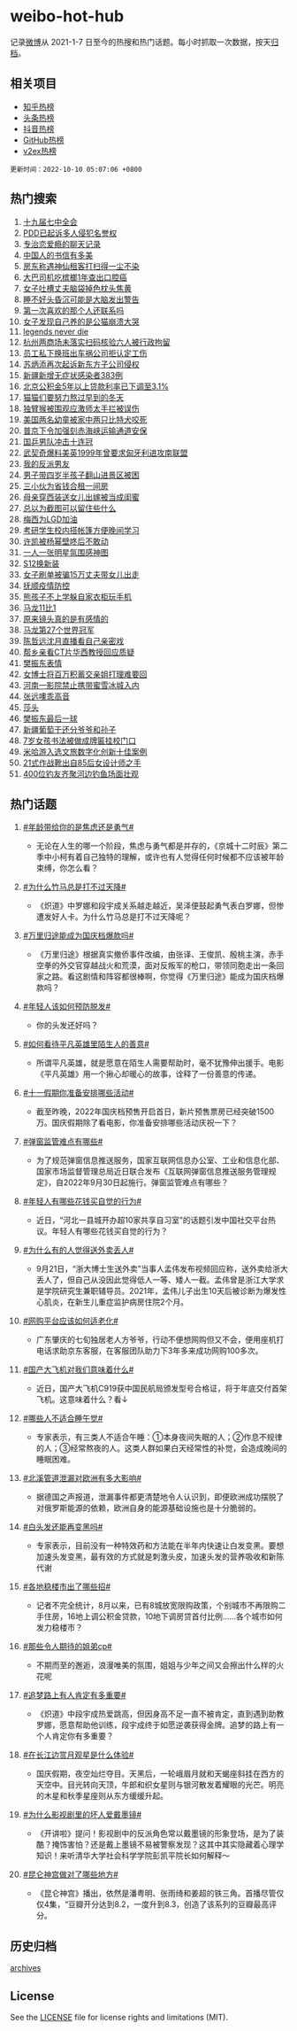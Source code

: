 # weibo-hot-hub

记录[微博](https://www.weibo.com)从 2021-1-7 日至今的热搜和热门话题。每小时抓取一次数据，按天[归档](archives)。

## 相关项目

- [知乎热榜](https://github.com/lonnyzhang423/zhihu-hot-hub)
- [头条热榜](https://github.com/lonnyzhang423/toutiao-hot-hub)
- [抖音热榜](https://github.com/lonnyzhang423/douyin-hot-hub)
- [GitHub热榜](https://github.com/lonnyzhang423/github-hot-hub)
- [v2ex热榜](https://github.com/lonnyzhang423/v2ex-hot-hub)


`更新时间：2022-10-10 05:07:06 +0800`

## 热门搜索

1. [十九届七中全会](https://m.weibo.cn/search?containerid=100103type%3D1%26t%3D10%26q%3D%23%E5%8D%81%E4%B9%9D%E5%B1%8A%E4%B8%83%E4%B8%AD%E5%85%A8%E4%BC%9A%23&stream_entry_id=51&isnewpage=1&extparam=seat%3D1%26pos%3D0%26cate%3D10103%26dgr%3D0%26filter_type%3Drealtimehot%26c_type%3D51%26display_time%3D1665349624%26pre_seqid%3D16653496247780435140326&luicode=10000011&lfid=106003type%253D25%2526t%253D3%2526disable_hot%253D1%2526filter_type%253Drealtimehot)
1. [PDD已起诉多人侵犯名誉权](https://m.weibo.cn/search?containerid=100103type%3D1%26t%3D10%26q%3D%23PDD%E5%B7%B2%E8%B5%B7%E8%AF%89%E5%A4%9A%E4%BA%BA%E4%BE%B5%E7%8A%AF%E5%90%8D%E8%AA%89%E6%9D%83%23&stream_entry_id=31&isnewpage=1&extparam=seat%3D1%26lcate%3D5001%26pos%3D0%26cate%3D0%26flag%3D0%26band_rank%3D1%26dgr%3D0%26realpos%3D1%26filter_type%3Drealtimehot%26q%3D%2523PDD%25E5%25B7%25B2%25E8%25B5%25B7%25E8%25AF%2589%25E5%25A4%259A%25E4%25BA%25BA%25E4%25BE%25B5%25E7%258A%25AF%25E5%2590%258D%25E8%25AA%2589%25E6%259D%2583%2523%26c_type%3D31%26display_time%3D1665349624%26pre_seqid%3D16653496247780435140326&luicode=10000011&lfid=106003type%253D25%2526t%253D3%2526disable_hot%253D1%2526filter_type%253Drealtimehot)
1. [专治恋爱瘾的聊天记录](https://m.weibo.cn/search?containerid=100103type%3D1%26t%3D10%26q%3D%23%E4%B8%93%E6%B2%BB%E6%81%8B%E7%88%B1%E7%98%BE%E7%9A%84%E8%81%8A%E5%A4%A9%E8%AE%B0%E5%BD%95%23&stream_entry_id=31&isnewpage=1&extparam=seat%3D1%26lcate%3D5001%26pos%3D1%26cate%3D0%26flag%3D16%26band_rank%3D2%26dgr%3D0%26realpos%3D2%26filter_type%3Drealtimehot%26q%3D%2523%25E4%25B8%2593%25E6%25B2%25BB%25E6%2581%258B%25E7%2588%25B1%25E7%2598%25BE%25E7%259A%2584%25E8%2581%258A%25E5%25A4%25A9%25E8%25AE%25B0%25E5%25BD%2595%2523%26c_type%3D31%26display_time%3D1665349624%26pre_seqid%3D16653496247780435140326&luicode=10000011&lfid=106003type%253D25%2526t%253D3%2526disable_hot%253D1%2526filter_type%253Drealtimehot)
1. [中国人的书信有多美](https://m.weibo.cn/search?containerid=100103type%3D1%26t%3D10%26q%3D%23%E4%B8%AD%E5%9B%BD%E4%BA%BA%E7%9A%84%E4%B9%A6%E4%BF%A1%E6%9C%89%E5%A4%9A%E7%BE%8E%23&stream_entry_id=31&isnewpage=1&extparam=seat%3D1%26lcate%3D5001%26pos%3D2%26cate%3D0%26flag%3D0%26band_rank%3D3%26dgr%3D0%26realpos%3D3%26filter_type%3Drealtimehot%26q%3D%2523%25E4%25B8%25AD%25E5%259B%25BD%25E4%25BA%25BA%25E7%259A%2584%25E4%25B9%25A6%25E4%25BF%25A1%25E6%259C%2589%25E5%25A4%259A%25E7%25BE%258E%2523%26c_type%3D31%26display_time%3D1665349624%26pre_seqid%3D16653496247780435140326&luicode=10000011&lfid=106003type%253D25%2526t%253D3%2526disable_hot%253D1%2526filter_type%253Drealtimehot)
1. [房东称遇神仙租客打扫得一尘不染](https://m.weibo.cn/search?containerid=100103type%3D1%26t%3D10%26q%3D%23%E6%88%BF%E4%B8%9C%E7%A7%B0%E9%81%87%E7%A5%9E%E4%BB%99%E7%A7%9F%E5%AE%A2%E6%89%93%E6%89%AB%E5%BE%97%E4%B8%80%E5%B0%98%E4%B8%8D%E6%9F%93%23&stream_entry_id=31&isnewpage=1&extparam=seat%3D1%26lcate%3D5001%26pos%3D3%26cate%3D0%26flag%3D0%26band_rank%3D4%26dgr%3D0%26realpos%3D4%26filter_type%3Drealtimehot%26q%3D%2523%25E6%2588%25BF%25E4%25B8%259C%25E7%25A7%25B0%25E9%2581%2587%25E7%25A5%259E%25E4%25BB%2599%25E7%25A7%259F%25E5%25AE%25A2%25E6%2589%2593%25E6%2589%25AB%25E5%25BE%2597%25E4%25B8%2580%25E5%25B0%2598%25E4%25B8%258D%25E6%259F%2593%2523%26c_type%3D31%26display_time%3D1665349624%26pre_seqid%3D16653496247780435140326&luicode=10000011&lfid=106003type%253D25%2526t%253D3%2526disable_hot%253D1%2526filter_type%253Drealtimehot)
1. [大巴司机吃槟榔1年查出口腔癌](https://m.weibo.cn/search?containerid=100103type%3D1%26t%3D10%26q%3D%23%E5%A4%A7%E5%B7%B4%E5%8F%B8%E6%9C%BA%E5%90%83%E6%A7%9F%E6%A6%941%E5%B9%B4%E6%9F%A5%E5%87%BA%E5%8F%A3%E8%85%94%E7%99%8C%23&stream_entry_id=31&isnewpage=1&extparam=seat%3D1%26lcate%3D5001%26pos%3D4%26cate%3D0%26flag%3D0%26band_rank%3D5%26dgr%3D0%26realpos%3D5%26filter_type%3Drealtimehot%26q%3D%2523%25E5%25A4%25A7%25E5%25B7%25B4%25E5%258F%25B8%25E6%259C%25BA%25E5%2590%2583%25E6%25A7%259F%25E6%25A6%25941%25E5%25B9%25B4%25E6%259F%25A5%25E5%2587%25BA%25E5%258F%25A3%25E8%2585%2594%25E7%2599%258C%2523%26c_type%3D31%26display_time%3D1665349624%26pre_seqid%3D16653496247780435140326&luicode=10000011&lfid=106003type%253D25%2526t%253D3%2526disable_hot%253D1%2526filter_type%253Drealtimehot)
1. [女子吐槽丈夫脑袋掉色枕头焦黄](https://m.weibo.cn/search?containerid=100103type%3D1%26t%3D10%26q%3D%23%E5%A5%B3%E5%AD%90%E5%90%90%E6%A7%BD%E4%B8%88%E5%A4%AB%E8%84%91%E8%A2%8B%E6%8E%89%E8%89%B2%E6%9E%95%E5%A4%B4%E7%84%A6%E9%BB%84%23&stream_entry_id=31&isnewpage=1&extparam=seat%3D1%26lcate%3D5001%26pos%3D5%26cate%3D0%26flag%3D0%26band_rank%3D6%26dgr%3D0%26realpos%3D6%26filter_type%3Drealtimehot%26q%3D%2523%25E5%25A5%25B3%25E5%25AD%2590%25E5%2590%2590%25E6%25A7%25BD%25E4%25B8%2588%25E5%25A4%25AB%25E8%2584%2591%25E8%25A2%258B%25E6%258E%2589%25E8%2589%25B2%25E6%259E%2595%25E5%25A4%25B4%25E7%2584%25A6%25E9%25BB%2584%2523%26c_type%3D31%26display_time%3D1665349624%26pre_seqid%3D16653496247780435140326&luicode=10000011&lfid=106003type%253D25%2526t%253D3%2526disable_hot%253D1%2526filter_type%253Drealtimehot)
1. [睡不好头昏沉可能是大脑发出警告](https://m.weibo.cn/search?containerid=100103type%3D1%26t%3D10%26q%3D%23%E7%9D%A1%E4%B8%8D%E5%A5%BD%E5%A4%B4%E6%98%8F%E6%B2%89%E5%8F%AF%E8%83%BD%E6%98%AF%E5%A4%A7%E8%84%91%E5%8F%91%E5%87%BA%E8%AD%A6%E5%91%8A%23&stream_entry_id=31&isnewpage=1&extparam=seat%3D1%26lcate%3D5001%26pos%3D6%26cate%3D0%26flag%3D0%26band_rank%3D7%26dgr%3D0%26realpos%3D7%26filter_type%3Drealtimehot%26q%3D%2523%25E7%259D%25A1%25E4%25B8%258D%25E5%25A5%25BD%25E5%25A4%25B4%25E6%2598%258F%25E6%25B2%2589%25E5%258F%25AF%25E8%2583%25BD%25E6%2598%25AF%25E5%25A4%25A7%25E8%2584%2591%25E5%258F%2591%25E5%2587%25BA%25E8%25AD%25A6%25E5%2591%258A%2523%26c_type%3D31%26display_time%3D1665349624%26pre_seqid%3D16653496247780435140326&luicode=10000011&lfid=106003type%253D25%2526t%253D3%2526disable_hot%253D1%2526filter_type%253Drealtimehot)
1. [第一次喜欢的那个人还联系吗](https://m.weibo.cn/search?containerid=100103type%3D1%26t%3D10%26q%3D%23%E7%AC%AC%E4%B8%80%E6%AC%A1%E5%96%9C%E6%AC%A2%E7%9A%84%E9%82%A3%E4%B8%AA%E4%BA%BA%E8%BF%98%E8%81%94%E7%B3%BB%E5%90%97%23&stream_entry_id=31&isnewpage=1&extparam=seat%3D1%26lcate%3D5001%26pos%3D7%26cate%3D0%26flag%3D0%26band_rank%3D8%26dgr%3D0%26realpos%3D8%26filter_type%3Drealtimehot%26q%3D%2523%25E7%25AC%25AC%25E4%25B8%2580%25E6%25AC%25A1%25E5%2596%259C%25E6%25AC%25A2%25E7%259A%2584%25E9%2582%25A3%25E4%25B8%25AA%25E4%25BA%25BA%25E8%25BF%2598%25E8%2581%2594%25E7%25B3%25BB%25E5%2590%2597%2523%26c_type%3D31%26display_time%3D1665349624%26pre_seqid%3D16653496247780435140326&luicode=10000011&lfid=106003type%253D25%2526t%253D3%2526disable_hot%253D1%2526filter_type%253Drealtimehot)
1. [女子发现自己养的是公猫崩溃大哭](https://m.weibo.cn/search?containerid=100103type%3D1%26t%3D10%26q%3D%23%E5%A5%B3%E5%AD%90%E5%8F%91%E7%8E%B0%E8%87%AA%E5%B7%B1%E5%85%BB%E7%9A%84%E6%98%AF%E5%85%AC%E7%8C%AB%E5%B4%A9%E6%BA%83%E5%A4%A7%E5%93%AD%23&stream_entry_id=31&isnewpage=1&extparam=seat%3D1%26lcate%3D5001%26pos%3D8%26cate%3D0%26flag%3D0%26band_rank%3D9%26dgr%3D0%26realpos%3D9%26filter_type%3Drealtimehot%26q%3D%2523%25E5%25A5%25B3%25E5%25AD%2590%25E5%258F%2591%25E7%258E%25B0%25E8%2587%25AA%25E5%25B7%25B1%25E5%2585%25BB%25E7%259A%2584%25E6%2598%25AF%25E5%2585%25AC%25E7%258C%25AB%25E5%25B4%25A9%25E6%25BA%2583%25E5%25A4%25A7%25E5%2593%25AD%2523%26c_type%3D31%26display_time%3D1665349624%26pre_seqid%3D16653496247780435140326&luicode=10000011&lfid=106003type%253D25%2526t%253D3%2526disable_hot%253D1%2526filter_type%253Drealtimehot)
1. [legends never die](https://m.weibo.cn/search?containerid=100103type%3D1%26t%3D10%26q%3Dlegends+never+die&stream_entry_id=31&isnewpage=1&extparam=seat%3D1%26lcate%3D5001%26pos%3D9%26cate%3D0%26flag%3D0%26band_rank%3D10%26dgr%3D0%26realpos%3D10%26filter_type%3Drealtimehot%26q%3Dlegends%2520never%2520die%26c_type%3D31%26display_time%3D1665349624%26pre_seqid%3D16653496247780435140326&luicode=10000011&lfid=106003type%253D25%2526t%253D3%2526disable_hot%253D1%2526filter_type%253Drealtimehot)
1. [杭州两商场未落实扫码核验六人被行政拘留](https://m.weibo.cn/search?containerid=100103type%3D1%26t%3D10%26q%3D%23%E6%9D%AD%E5%B7%9E%E4%B8%A4%E5%95%86%E5%9C%BA%E6%9C%AA%E8%90%BD%E5%AE%9E%E6%89%AB%E7%A0%81%E6%A0%B8%E9%AA%8C%E5%85%AD%E4%BA%BA%E8%A2%AB%E8%A1%8C%E6%94%BF%E6%8B%98%E7%95%99%23&stream_entry_id=31&isnewpage=1&extparam=seat%3D1%26lcate%3D5001%26pos%3D10%26cate%3D0%26flag%3D0%26band_rank%3D11%26dgr%3D0%26realpos%3D11%26filter_type%3Drealtimehot%26q%3D%2523%25E6%259D%25AD%25E5%25B7%259E%25E4%25B8%25A4%25E5%2595%2586%25E5%259C%25BA%25E6%259C%25AA%25E8%2590%25BD%25E5%25AE%259E%25E6%2589%25AB%25E7%25A0%2581%25E6%25A0%25B8%25E9%25AA%258C%25E5%2585%25AD%25E4%25BA%25BA%25E8%25A2%25AB%25E8%25A1%258C%25E6%2594%25BF%25E6%258B%2598%25E7%2595%2599%2523%26c_type%3D31%26display_time%3D1665349624%26pre_seqid%3D16653496247780435140326&luicode=10000011&lfid=106003type%253D25%2526t%253D3%2526disable_hot%253D1%2526filter_type%253Drealtimehot)
1. [员工私下换班出车祸公司拒认定工伤](https://m.weibo.cn/search?containerid=100103type%3D1%26t%3D10%26q%3D%23%E5%91%98%E5%B7%A5%E7%A7%81%E4%B8%8B%E6%8D%A2%E7%8F%AD%E5%87%BA%E8%BD%A6%E7%A5%B8%E5%85%AC%E5%8F%B8%E6%8B%92%E8%AE%A4%E5%AE%9A%E5%B7%A5%E4%BC%A4%23&stream_entry_id=31&isnewpage=1&extparam=seat%3D1%26lcate%3D5001%26pos%3D11%26cate%3D0%26flag%3D1%26band_rank%3D12%26dgr%3D0%26realpos%3D12%26filter_type%3Drealtimehot%26q%3D%2523%25E5%2591%2598%25E5%25B7%25A5%25E7%25A7%2581%25E4%25B8%258B%25E6%258D%25A2%25E7%258F%25AD%25E5%2587%25BA%25E8%25BD%25A6%25E7%25A5%25B8%25E5%2585%25AC%25E5%258F%25B8%25E6%258B%2592%25E8%25AE%25A4%25E5%25AE%259A%25E5%25B7%25A5%25E4%25BC%25A4%2523%26c_type%3D31%26display_time%3D1665349624%26pre_seqid%3D16653496247780435140326&luicode=10000011&lfid=106003type%253D25%2526t%253D3%2526disable_hot%253D1%2526filter_type%253Drealtimehot)
1. [苏炳添再次起诉新东方子公司侵权](https://m.weibo.cn/search?containerid=100103type%3D1%26t%3D10%26q%3D%23%E8%8B%8F%E7%82%B3%E6%B7%BB%E5%86%8D%E6%AC%A1%E8%B5%B7%E8%AF%89%E6%96%B0%E4%B8%9C%E6%96%B9%E5%AD%90%E5%85%AC%E5%8F%B8%E4%BE%B5%E6%9D%83%23&stream_entry_id=31&isnewpage=1&extparam=seat%3D1%26lcate%3D5001%26pos%3D12%26cate%3D0%26flag%3D0%26band_rank%3D13%26dgr%3D0%26realpos%3D13%26filter_type%3Drealtimehot%26q%3D%2523%25E8%258B%258F%25E7%2582%25B3%25E6%25B7%25BB%25E5%2586%258D%25E6%25AC%25A1%25E8%25B5%25B7%25E8%25AF%2589%25E6%2596%25B0%25E4%25B8%259C%25E6%2596%25B9%25E5%25AD%2590%25E5%2585%25AC%25E5%258F%25B8%25E4%25BE%25B5%25E6%259D%2583%2523%26c_type%3D31%26display_time%3D1665349624%26pre_seqid%3D16653496247780435140326&luicode=10000011&lfid=106003type%253D25%2526t%253D3%2526disable_hot%253D1%2526filter_type%253Drealtimehot)
1. [新疆新增无症状感染者383例](https://m.weibo.cn/search?containerid=100103type%3D1%26t%3D10%26q%3D%23%E6%96%B0%E7%96%86%E6%96%B0%E5%A2%9E%E6%97%A0%E7%97%87%E7%8A%B6%E6%84%9F%E6%9F%93%E8%80%85383%E4%BE%8B%23&stream_entry_id=31&isnewpage=1&extparam=seat%3D1%26lcate%3D5001%26pos%3D13%26cate%3D0%26flag%3D1%26band_rank%3D14%26dgr%3D0%26realpos%3D14%26filter_type%3Drealtimehot%26q%3D%2523%25E6%2596%25B0%25E7%2596%2586%25E6%2596%25B0%25E5%25A2%259E%25E6%2597%25A0%25E7%2597%2587%25E7%258A%25B6%25E6%2584%259F%25E6%259F%2593%25E8%2580%2585383%25E4%25BE%258B%2523%26c_type%3D31%26display_time%3D1665349624%26pre_seqid%3D16653496247780435140326&luicode=10000011&lfid=106003type%253D25%2526t%253D3%2526disable_hot%253D1%2526filter_type%253Drealtimehot)
1. [北京公积金5年以上贷款利率已下调至3.1%](https://m.weibo.cn/search?containerid=100103type%3D1%26t%3D10%26q%3D%23%E5%8C%97%E4%BA%AC%E5%85%AC%E7%A7%AF%E9%87%915%E5%B9%B4%E4%BB%A5%E4%B8%8A%E8%B4%B7%E6%AC%BE%E5%88%A9%E7%8E%87%E5%B7%B2%E4%B8%8B%E8%B0%83%E8%87%B33.1%25%23&stream_entry_id=31&isnewpage=1&extparam=seat%3D1%26lcate%3D5001%26pos%3D14%26cate%3D0%26flag%3D1%26band_rank%3D15%26dgr%3D0%26realpos%3D15%26filter_type%3Drealtimehot%26q%3D%2523%25E5%258C%2597%25E4%25BA%25AC%25E5%2585%25AC%25E7%25A7%25AF%25E9%2587%25915%25E5%25B9%25B4%25E4%25BB%25A5%25E4%25B8%258A%25E8%25B4%25B7%25E6%25AC%25BE%25E5%2588%25A9%25E7%258E%2587%25E5%25B7%25B2%25E4%25B8%258B%25E8%25B0%2583%25E8%2587%25B33.1%2525%2523%26c_type%3D31%26display_time%3D1665349624%26pre_seqid%3D16653496247780435140326&luicode=10000011&lfid=106003type%253D25%2526t%253D3%2526disable_hot%253D1%2526filter_type%253Drealtimehot)
1. [猫猫们要努力熬过早到的冬天](https://m.weibo.cn/search?containerid=100103type%3D1%26t%3D10%26q%3D%23%E7%8C%AB%E7%8C%AB%E4%BB%AC%E8%A6%81%E5%8A%AA%E5%8A%9B%E7%86%AC%E8%BF%87%E6%97%A9%E5%88%B0%E7%9A%84%E5%86%AC%E5%A4%A9%23&stream_entry_id=31&isnewpage=1&extparam=seat%3D1%26lcate%3D5001%26pos%3D15%26cate%3D0%26flag%3D0%26band_rank%3D16%26dgr%3D0%26realpos%3D16%26filter_type%3Drealtimehot%26q%3D%2523%25E7%258C%25AB%25E7%258C%25AB%25E4%25BB%25AC%25E8%25A6%2581%25E5%258A%25AA%25E5%258A%259B%25E7%2586%25AC%25E8%25BF%2587%25E6%2597%25A9%25E5%2588%25B0%25E7%259A%2584%25E5%2586%25AC%25E5%25A4%25A9%2523%26c_type%3D31%26display_time%3D1665349624%26pre_seqid%3D16653496247780435140326&luicode=10000011&lfid=106003type%253D25%2526t%253D3%2526disable_hot%253D1%2526filter_type%253Drealtimehot)
1. [独臂猴被围观应激师太手拦被误伤](https://m.weibo.cn/search?containerid=100103type%3D1%26t%3D10%26q%3D%23%E7%8B%AC%E8%87%82%E7%8C%B4%E8%A2%AB%E5%9B%B4%E8%A7%82%E5%BA%94%E6%BF%80%E5%B8%88%E5%A4%AA%E6%89%8B%E6%8B%A6%E8%A2%AB%E8%AF%AF%E4%BC%A4%23&stream_entry_id=31&isnewpage=1&extparam=seat%3D1%26lcate%3D5001%26pos%3D16%26cate%3D0%26flag%3D0%26band_rank%3D17%26dgr%3D0%26realpos%3D17%26filter_type%3Drealtimehot%26q%3D%2523%25E7%258B%25AC%25E8%2587%2582%25E7%258C%25B4%25E8%25A2%25AB%25E5%259B%25B4%25E8%25A7%2582%25E5%25BA%2594%25E6%25BF%2580%25E5%25B8%2588%25E5%25A4%25AA%25E6%2589%258B%25E6%258B%25A6%25E8%25A2%25AB%25E8%25AF%25AF%25E4%25BC%25A4%2523%26c_type%3D31%26display_time%3D1665349624%26pre_seqid%3D16653496247780435140326&luicode=10000011&lfid=106003type%253D25%2526t%253D3%2526disable_hot%253D1%2526filter_type%253Drealtimehot)
1. [美国两名幼童被家中两只比特犬咬死](https://m.weibo.cn/search?containerid=100103type%3D1%26t%3D10%26q%3D%23%E7%BE%8E%E5%9B%BD%E4%B8%A4%E5%90%8D%E5%B9%BC%E7%AB%A5%E8%A2%AB%E5%AE%B6%E4%B8%AD%E4%B8%A4%E5%8F%AA%E6%AF%94%E7%89%B9%E7%8A%AC%E5%92%AC%E6%AD%BB%23&stream_entry_id=31&isnewpage=1&extparam=seat%3D1%26lcate%3D5001%26pos%3D17%26cate%3D0%26flag%3D0%26band_rank%3D18%26dgr%3D0%26realpos%3D18%26filter_type%3Drealtimehot%26q%3D%2523%25E7%25BE%258E%25E5%259B%25BD%25E4%25B8%25A4%25E5%2590%258D%25E5%25B9%25BC%25E7%25AB%25A5%25E8%25A2%25AB%25E5%25AE%25B6%25E4%25B8%25AD%25E4%25B8%25A4%25E5%258F%25AA%25E6%25AF%2594%25E7%2589%25B9%25E7%258A%25AC%25E5%2592%25AC%25E6%25AD%25BB%2523%26c_type%3D31%26display_time%3D1665349624%26pre_seqid%3D16653496247780435140326&luicode=10000011&lfid=106003type%253D25%2526t%253D3%2526disable_hot%253D1%2526filter_type%253Drealtimehot)
1. [普京下令加强刻赤海峡运输通道安保](https://m.weibo.cn/search?containerid=100103type%3D1%26t%3D10%26q%3D%23%E6%99%AE%E4%BA%AC%E4%B8%8B%E4%BB%A4%E5%8A%A0%E5%BC%BA%E5%88%BB%E8%B5%A4%E6%B5%B7%E5%B3%A1%E8%BF%90%E8%BE%93%E9%80%9A%E9%81%93%E5%AE%89%E4%BF%9D%23&stream_entry_id=31&isnewpage=1&extparam=seat%3D1%26lcate%3D5001%26pos%3D18%26cate%3D0%26flag%3D1%26band_rank%3D19%26dgr%3D0%26realpos%3D19%26filter_type%3Drealtimehot%26q%3D%2523%25E6%2599%25AE%25E4%25BA%25AC%25E4%25B8%258B%25E4%25BB%25A4%25E5%258A%25A0%25E5%25BC%25BA%25E5%2588%25BB%25E8%25B5%25A4%25E6%25B5%25B7%25E5%25B3%25A1%25E8%25BF%2590%25E8%25BE%2593%25E9%2580%259A%25E9%2581%2593%25E5%25AE%2589%25E4%25BF%259D%2523%26c_type%3D31%26display_time%3D1665349624%26pre_seqid%3D16653496247780435140326&luicode=10000011&lfid=106003type%253D25%2526t%253D3%2526disable_hot%253D1%2526filter_type%253Drealtimehot)
1. [国乒男队冲击十连冠](https://m.weibo.cn/search?containerid=100103type%3D1%26t%3D10%26q%3D%23%E5%9B%BD%E4%B9%92%E7%94%B7%E9%98%9F%E5%86%B2%E5%87%BB%E5%8D%81%E8%BF%9E%E5%86%A0%23&stream_entry_id=31&isnewpage=1&extparam=seat%3D1%26lcate%3D5001%26pos%3D19%26cate%3D0%26flag%3D0%26band_rank%3D20%26dgr%3D0%26realpos%3D20%26filter_type%3Drealtimehot%26q%3D%2523%25E5%259B%25BD%25E4%25B9%2592%25E7%2594%25B7%25E9%2598%259F%25E5%2586%25B2%25E5%2587%25BB%25E5%258D%2581%25E8%25BF%259E%25E5%2586%25A0%2523%26c_type%3D31%26display_time%3D1665349624%26pre_seqid%3D16653496247780435140326&luicode=10000011&lfid=106003type%253D25%2526t%253D3%2526disable_hot%253D1%2526filter_type%253Drealtimehot)
1. [武契奇爆料美英1999年曾要求匈牙利进攻南联盟](https://m.weibo.cn/search?containerid=100103type%3D1%26t%3D10%26q%3D%23%E6%AD%A6%E5%A5%91%E5%A5%87%E7%88%86%E6%96%99%E7%BE%8E%E8%8B%B11999%E5%B9%B4%E6%9B%BE%E8%A6%81%E6%B1%82%E5%8C%88%E7%89%99%E5%88%A9%E8%BF%9B%E6%94%BB%E5%8D%97%E8%81%94%E7%9B%9F%23&stream_entry_id=31&isnewpage=1&extparam=seat%3D1%26lcate%3D5001%26pos%3D20%26cate%3D0%26flag%3D0%26band_rank%3D21%26dgr%3D0%26realpos%3D21%26filter_type%3Drealtimehot%26q%3D%2523%25E6%25AD%25A6%25E5%25A5%2591%25E5%25A5%2587%25E7%2588%2586%25E6%2596%2599%25E7%25BE%258E%25E8%258B%25B11999%25E5%25B9%25B4%25E6%259B%25BE%25E8%25A6%2581%25E6%25B1%2582%25E5%258C%2588%25E7%2589%2599%25E5%2588%25A9%25E8%25BF%259B%25E6%2594%25BB%25E5%258D%2597%25E8%2581%2594%25E7%259B%259F%2523%26c_type%3D31%26display_time%3D1665349624%26pre_seqid%3D16653496247780435140326&luicode=10000011&lfid=106003type%253D25%2526t%253D3%2526disable_hot%253D1%2526filter_type%253Drealtimehot)
1. [我的反派男友](https://m.weibo.cn/search?containerid=100103type%3D1%26t%3D10%26q%3D%23%E6%88%91%E7%9A%84%E5%8F%8D%E6%B4%BE%E7%94%B7%E5%8F%8B%23&stream_entry_id=31&isnewpage=1&extparam=seat%3D1%26lcate%3D5001%26pos%3D21%26cate%3D0%26flag%3D0%26band_rank%3D22%26dgr%3D0%26realpos%3D22%26filter_type%3Drealtimehot%26q%3D%2523%25E6%2588%2591%25E7%259A%2584%25E5%258F%258D%25E6%25B4%25BE%25E7%2594%25B7%25E5%258F%258B%2523%26c_type%3D31%26display_time%3D1665349624%26pre_seqid%3D16653496247780435140326&luicode=10000011&lfid=106003type%253D25%2526t%253D3%2526disable_hot%253D1%2526filter_type%253Drealtimehot)
1. [男子带四岁半孩子翻山进景区被困](https://m.weibo.cn/search?containerid=100103type%3D1%26t%3D10%26q%3D%23%E7%94%B7%E5%AD%90%E5%B8%A6%E5%9B%9B%E5%B2%81%E5%8D%8A%E5%AD%A9%E5%AD%90%E7%BF%BB%E5%B1%B1%E8%BF%9B%E6%99%AF%E5%8C%BA%E8%A2%AB%E5%9B%B0%23&stream_entry_id=31&isnewpage=1&extparam=seat%3D1%26lcate%3D5001%26pos%3D22%26cate%3D0%26flag%3D0%26band_rank%3D23%26dgr%3D0%26realpos%3D23%26filter_type%3Drealtimehot%26q%3D%2523%25E7%2594%25B7%25E5%25AD%2590%25E5%25B8%25A6%25E5%259B%259B%25E5%25B2%2581%25E5%258D%258A%25E5%25AD%25A9%25E5%25AD%2590%25E7%25BF%25BB%25E5%25B1%25B1%25E8%25BF%259B%25E6%2599%25AF%25E5%258C%25BA%25E8%25A2%25AB%25E5%259B%25B0%2523%26c_type%3D31%26display_time%3D1665349624%26pre_seqid%3D16653496247780435140326&luicode=10000011&lfid=106003type%253D25%2526t%253D3%2526disable_hot%253D1%2526filter_type%253Drealtimehot)
1. [三小伙为省钱合租一间房](https://m.weibo.cn/search?containerid=100103type%3D1%26t%3D10%26q%3D%23%E4%B8%89%E5%B0%8F%E4%BC%99%E4%B8%BA%E7%9C%81%E9%92%B1%E5%90%88%E7%A7%9F%E4%B8%80%E9%97%B4%E6%88%BF%23&stream_entry_id=31&isnewpage=1&extparam=seat%3D1%26lcate%3D5001%26pos%3D23%26cate%3D0%26flag%3D0%26band_rank%3D24%26dgr%3D0%26realpos%3D24%26filter_type%3Drealtimehot%26q%3D%2523%25E4%25B8%2589%25E5%25B0%258F%25E4%25BC%2599%25E4%25B8%25BA%25E7%259C%2581%25E9%2592%25B1%25E5%2590%2588%25E7%25A7%259F%25E4%25B8%2580%25E9%2597%25B4%25E6%2588%25BF%2523%26c_type%3D31%26display_time%3D1665349624%26pre_seqid%3D16653496247780435140326&luicode=10000011&lfid=106003type%253D25%2526t%253D3%2526disable_hot%253D1%2526filter_type%253Drealtimehot)
1. [母亲穿西装送女儿出嫁被当成闺蜜](https://m.weibo.cn/search?containerid=100103type%3D1%26t%3D10%26q%3D%23%E6%AF%8D%E4%BA%B2%E7%A9%BF%E8%A5%BF%E8%A3%85%E9%80%81%E5%A5%B3%E5%84%BF%E5%87%BA%E5%AB%81%E8%A2%AB%E5%BD%93%E6%88%90%E9%97%BA%E8%9C%9C%23&stream_entry_id=31&isnewpage=1&extparam=seat%3D1%26lcate%3D5001%26pos%3D24%26cate%3D0%26flag%3D0%26band_rank%3D25%26dgr%3D0%26realpos%3D25%26filter_type%3Drealtimehot%26q%3D%2523%25E6%25AF%258D%25E4%25BA%25B2%25E7%25A9%25BF%25E8%25A5%25BF%25E8%25A3%2585%25E9%2580%2581%25E5%25A5%25B3%25E5%2584%25BF%25E5%2587%25BA%25E5%25AB%2581%25E8%25A2%25AB%25E5%25BD%2593%25E6%2588%2590%25E9%2597%25BA%25E8%259C%259C%2523%26c_type%3D31%26display_time%3D1665349624%26pre_seqid%3D16653496247780435140326&luicode=10000011&lfid=106003type%253D25%2526t%253D3%2526disable_hot%253D1%2526filter_type%253Drealtimehot)
1. [总以为截图可以留住些什么](https://m.weibo.cn/search?containerid=100103type%3D1%26t%3D10%26q%3D%23%E6%80%BB%E4%BB%A5%E4%B8%BA%E6%88%AA%E5%9B%BE%E5%8F%AF%E4%BB%A5%E7%95%99%E4%BD%8F%E4%BA%9B%E4%BB%80%E4%B9%88%23&stream_entry_id=31&isnewpage=1&extparam=seat%3D1%26lcate%3D5001%26pos%3D25%26cate%3D0%26flag%3D0%26band_rank%3D26%26dgr%3D0%26realpos%3D26%26filter_type%3Drealtimehot%26q%3D%2523%25E6%2580%25BB%25E4%25BB%25A5%25E4%25B8%25BA%25E6%2588%25AA%25E5%259B%25BE%25E5%258F%25AF%25E4%25BB%25A5%25E7%2595%2599%25E4%25BD%258F%25E4%25BA%259B%25E4%25BB%2580%25E4%25B9%2588%2523%26c_type%3D31%26display_time%3D1665349624%26pre_seqid%3D16653496247780435140326&luicode=10000011&lfid=106003type%253D25%2526t%253D3%2526disable_hot%253D1%2526filter_type%253Drealtimehot)
1. [梅西为LGD加油](https://m.weibo.cn/search?containerid=100103type%3D1%26t%3D10%26q%3D%23%E6%A2%85%E8%A5%BF%E4%B8%BALGD%E5%8A%A0%E6%B2%B9%23&stream_entry_id=31&isnewpage=1&extparam=seat%3D1%26lcate%3D5001%26pos%3D26%26cate%3D0%26flag%3D0%26band_rank%3D27%26dgr%3D0%26realpos%3D27%26filter_type%3Drealtimehot%26q%3D%2523%25E6%25A2%2585%25E8%25A5%25BF%25E4%25B8%25BALGD%25E5%258A%25A0%25E6%25B2%25B9%2523%26c_type%3D31%26display_time%3D1665349624%26pre_seqid%3D16653496247780435140326&luicode=10000011&lfid=106003type%253D25%2526t%253D3%2526disable_hot%253D1%2526filter_type%253Drealtimehot)
1. [考研学生校内搭帐篷方便晚间学习](https://m.weibo.cn/search?containerid=100103type%3D1%26t%3D10%26q%3D%23%E8%80%83%E7%A0%94%E5%AD%A6%E7%94%9F%E6%A0%A1%E5%86%85%E6%90%AD%E5%B8%90%E7%AF%B7%E6%96%B9%E4%BE%BF%E6%99%9A%E9%97%B4%E5%AD%A6%E4%B9%A0%23&stream_entry_id=31&isnewpage=1&extparam=seat%3D1%26lcate%3D5001%26pos%3D27%26cate%3D0%26flag%3D0%26band_rank%3D28%26dgr%3D0%26realpos%3D28%26filter_type%3Drealtimehot%26q%3D%2523%25E8%2580%2583%25E7%25A0%2594%25E5%25AD%25A6%25E7%2594%259F%25E6%25A0%25A1%25E5%2586%2585%25E6%2590%25AD%25E5%25B8%2590%25E7%25AF%25B7%25E6%2596%25B9%25E4%25BE%25BF%25E6%2599%259A%25E9%2597%25B4%25E5%25AD%25A6%25E4%25B9%25A0%2523%26c_type%3D31%26display_time%3D1665349624%26pre_seqid%3D16653496247780435140326&luicode=10000011&lfid=106003type%253D25%2526t%253D3%2526disable_hot%253D1%2526filter_type%253Drealtimehot)
1. [许凯被杨幂壁咚后不敢动](https://m.weibo.cn/search?containerid=100103type%3D1%26t%3D10%26q%3D%23%E8%AE%B8%E5%87%AF%E8%A2%AB%E6%9D%A8%E5%B9%82%E5%A3%81%E5%92%9A%E5%90%8E%E4%B8%8D%E6%95%A2%E5%8A%A8%23&stream_entry_id=31&isnewpage=1&extparam=seat%3D1%26lcate%3D5001%26pos%3D28%26cate%3D0%26flag%3D0%26band_rank%3D29%26dgr%3D0%26realpos%3D29%26filter_type%3Drealtimehot%26q%3D%2523%25E8%25AE%25B8%25E5%2587%25AF%25E8%25A2%25AB%25E6%259D%25A8%25E5%25B9%2582%25E5%25A3%2581%25E5%2592%259A%25E5%2590%258E%25E4%25B8%258D%25E6%2595%25A2%25E5%258A%25A8%2523%26c_type%3D31%26display_time%3D1665349624%26pre_seqid%3D16653496247780435140326&luicode=10000011&lfid=106003type%253D25%2526t%253D3%2526disable_hot%253D1%2526filter_type%253Drealtimehot)
1. [一人一张明星氛围感神图](https://m.weibo.cn/search?containerid=100103type%3D1%26t%3D10%26q%3D%23%E4%B8%80%E4%BA%BA%E4%B8%80%E5%BC%A0%E6%98%8E%E6%98%9F%E6%B0%9B%E5%9B%B4%E6%84%9F%E7%A5%9E%E5%9B%BE%23&stream_entry_id=31&isnewpage=1&extparam=seat%3D1%26lcate%3D5001%26pos%3D29%26cate%3D0%26flag%3D0%26band_rank%3D30%26dgr%3D0%26realpos%3D30%26filter_type%3Drealtimehot%26q%3D%2523%25E4%25B8%2580%25E4%25BA%25BA%25E4%25B8%2580%25E5%25BC%25A0%25E6%2598%258E%25E6%2598%259F%25E6%25B0%259B%25E5%259B%25B4%25E6%2584%259F%25E7%25A5%259E%25E5%259B%25BE%2523%26c_type%3D31%26display_time%3D1665349624%26pre_seqid%3D16653496247780435140326&luicode=10000011&lfid=106003type%253D25%2526t%253D3%2526disable_hot%253D1%2526filter_type%253Drealtimehot)
1. [S12换新装](https://m.weibo.cn/search?containerid=100103type%3D1%26t%3D10%26q%3D%23S12%E6%8D%A2%E6%96%B0%E8%A3%85%23&stream_entry_id=31&isnewpage=1&extparam=seat%3D1%26lcate%3D5001%26pos%3D30%26cate%3D0%26flag%3D0%26band_rank%3D31%26dgr%3D0%26realpos%3D31%26filter_type%3Drealtimehot%26q%3D%2523S12%25E6%258D%25A2%25E6%2596%25B0%25E8%25A3%2585%2523%26c_type%3D31%26display_time%3D1665349624%26pre_seqid%3D16653496247780435140326&luicode=10000011&lfid=106003type%253D25%2526t%253D3%2526disable_hot%253D1%2526filter_type%253Drealtimehot)
1. [女子刷单被骗15万丈夫带女儿出走](https://m.weibo.cn/search?containerid=100103type%3D1%26t%3D10%26q%3D%23%E5%A5%B3%E5%AD%90%E5%88%B7%E5%8D%95%E8%A2%AB%E9%AA%9715%E4%B8%87%E4%B8%88%E5%A4%AB%E5%B8%A6%E5%A5%B3%E5%84%BF%E5%87%BA%E8%B5%B0%23&stream_entry_id=31&isnewpage=1&extparam=seat%3D1%26lcate%3D5001%26pos%3D31%26cate%3D0%26flag%3D0%26band_rank%3D32%26dgr%3D0%26realpos%3D32%26filter_type%3Drealtimehot%26q%3D%2523%25E5%25A5%25B3%25E5%25AD%2590%25E5%2588%25B7%25E5%258D%2595%25E8%25A2%25AB%25E9%25AA%259715%25E4%25B8%2587%25E4%25B8%2588%25E5%25A4%25AB%25E5%25B8%25A6%25E5%25A5%25B3%25E5%2584%25BF%25E5%2587%25BA%25E8%25B5%25B0%2523%26c_type%3D31%26display_time%3D1665349624%26pre_seqid%3D16653496247780435140326&luicode=10000011&lfid=106003type%253D25%2526t%253D3%2526disable_hot%253D1%2526filter_type%253Drealtimehot)
1. [抚顺疫情防控](https://m.weibo.cn/search?containerid=100103type%3D1%26t%3D10%26q%3D%E6%8A%9A%E9%A1%BA%E7%96%AB%E6%83%85%E9%98%B2%E6%8E%A7&stream_entry_id=31&isnewpage=1&extparam=seat%3D1%26lcate%3D5001%26pos%3D32%26cate%3D0%26flag%3D0%26band_rank%3D33%26dgr%3D0%26realpos%3D33%26filter_type%3Drealtimehot%26q%3D%25E6%258A%259A%25E9%25A1%25BA%25E7%2596%25AB%25E6%2583%2585%25E9%2598%25B2%25E6%258E%25A7%26c_type%3D31%26display_time%3D1665349624%26pre_seqid%3D16653496247780435140326&luicode=10000011&lfid=106003type%253D25%2526t%253D3%2526disable_hot%253D1%2526filter_type%253Drealtimehot)
1. [熊孩子不上学躲自家衣柜玩手机](https://m.weibo.cn/search?containerid=100103type%3D1%26t%3D10%26q%3D%23%E7%86%8A%E5%AD%A9%E5%AD%90%E4%B8%8D%E4%B8%8A%E5%AD%A6%E8%BA%B2%E8%87%AA%E5%AE%B6%E8%A1%A3%E6%9F%9C%E7%8E%A9%E6%89%8B%E6%9C%BA%23&stream_entry_id=31&isnewpage=1&extparam=seat%3D1%26lcate%3D5001%26pos%3D33%26cate%3D0%26flag%3D1%26band_rank%3D34%26dgr%3D0%26realpos%3D34%26filter_type%3Drealtimehot%26q%3D%2523%25E7%2586%258A%25E5%25AD%25A9%25E5%25AD%2590%25E4%25B8%258D%25E4%25B8%258A%25E5%25AD%25A6%25E8%25BA%25B2%25E8%2587%25AA%25E5%25AE%25B6%25E8%25A1%25A3%25E6%259F%259C%25E7%258E%25A9%25E6%2589%258B%25E6%259C%25BA%2523%26c_type%3D31%26display_time%3D1665349624%26pre_seqid%3D16653496247780435140326&luicode=10000011&lfid=106003type%253D25%2526t%253D3%2526disable_hot%253D1%2526filter_type%253Drealtimehot)
1. [马龙11比1](https://m.weibo.cn/search?containerid=100103type%3D1%26t%3D10%26q%3D%23%E9%A9%AC%E9%BE%9911%E6%AF%941%23&stream_entry_id=31&isnewpage=1&extparam=seat%3D1%26lcate%3D5001%26pos%3D34%26cate%3D0%26flag%3D0%26band_rank%3D35%26dgr%3D0%26realpos%3D35%26filter_type%3Drealtimehot%26q%3D%2523%25E9%25A9%25AC%25E9%25BE%259911%25E6%25AF%25941%2523%26c_type%3D31%26display_time%3D1665349624%26pre_seqid%3D16653496247780435140326&luicode=10000011&lfid=106003type%253D25%2526t%253D3%2526disable_hot%253D1%2526filter_type%253Drealtimehot)
1. [原来镜头真的是有感情的](https://m.weibo.cn/search?containerid=100103type%3D1%26t%3D10%26q%3D%23%E5%8E%9F%E6%9D%A5%E9%95%9C%E5%A4%B4%E7%9C%9F%E7%9A%84%E6%98%AF%E6%9C%89%E6%84%9F%E6%83%85%E7%9A%84%23&stream_entry_id=31&isnewpage=1&extparam=seat%3D1%26lcate%3D5001%26pos%3D35%26cate%3D0%26flag%3D0%26band_rank%3D36%26dgr%3D0%26realpos%3D36%26filter_type%3Drealtimehot%26q%3D%2523%25E5%258E%259F%25E6%259D%25A5%25E9%2595%259C%25E5%25A4%25B4%25E7%259C%259F%25E7%259A%2584%25E6%2598%25AF%25E6%259C%2589%25E6%2584%259F%25E6%2583%2585%25E7%259A%2584%2523%26c_type%3D31%26display_time%3D1665349624%26pre_seqid%3D16653496247780435140326&luicode=10000011&lfid=106003type%253D25%2526t%253D3%2526disable_hot%253D1%2526filter_type%253Drealtimehot)
1. [马龙第27个世界冠军](https://m.weibo.cn/search?containerid=100103type%3D1%26t%3D10%26q%3D%23%E9%A9%AC%E9%BE%99%E7%AC%AC27%E4%B8%AA%E4%B8%96%E7%95%8C%E5%86%A0%E5%86%9B%23&stream_entry_id=31&isnewpage=1&extparam=seat%3D1%26lcate%3D5001%26pos%3D36%26cate%3D0%26flag%3D0%26band_rank%3D37%26dgr%3D0%26realpos%3D37%26filter_type%3Drealtimehot%26q%3D%2523%25E9%25A9%25AC%25E9%25BE%2599%25E7%25AC%25AC27%25E4%25B8%25AA%25E4%25B8%2596%25E7%2595%258C%25E5%2586%25A0%25E5%2586%259B%2523%26c_type%3D31%26display_time%3D1665349624%26pre_seqid%3D16653496247780435140326&luicode=10000011&lfid=106003type%253D25%2526t%253D3%2526disable_hot%253D1%2526filter_type%253Drealtimehot)
1. [陈哲远沈月直播看自己亲密戏](https://m.weibo.cn/search?containerid=100103type%3D1%26t%3D10%26q%3D%23%E9%99%88%E5%93%B2%E8%BF%9C%E6%B2%88%E6%9C%88%E7%9B%B4%E6%92%AD%E7%9C%8B%E8%87%AA%E5%B7%B1%E4%BA%B2%E5%AF%86%E6%88%8F%23&stream_entry_id=31&isnewpage=1&extparam=seat%3D1%26lcate%3D5001%26pos%3D37%26cate%3D0%26flag%3D0%26band_rank%3D38%26dgr%3D0%26realpos%3D38%26filter_type%3Drealtimehot%26q%3D%2523%25E9%2599%2588%25E5%2593%25B2%25E8%25BF%259C%25E6%25B2%2588%25E6%259C%2588%25E7%259B%25B4%25E6%2592%25AD%25E7%259C%258B%25E8%2587%25AA%25E5%25B7%25B1%25E4%25BA%25B2%25E5%25AF%2586%25E6%2588%258F%2523%26c_type%3D31%26display_time%3D1665349624%26pre_seqid%3D16653496247780435140326&luicode=10000011&lfid=106003type%253D25%2526t%253D3%2526disable_hot%253D1%2526filter_type%253Drealtimehot)
1. [帮乡亲看CT片华西教授回应质疑](https://m.weibo.cn/search?containerid=100103type%3D1%26t%3D10%26q%3D%23%E5%B8%AE%E4%B9%A1%E4%BA%B2%E7%9C%8BCT%E7%89%87%E5%8D%8E%E8%A5%BF%E6%95%99%E6%8E%88%E5%9B%9E%E5%BA%94%E8%B4%A8%E7%96%91%23&stream_entry_id=31&isnewpage=1&extparam=seat%3D1%26lcate%3D5001%26pos%3D38%26cate%3D0%26flag%3D1%26band_rank%3D39%26dgr%3D0%26realpos%3D39%26filter_type%3Drealtimehot%26q%3D%2523%25E5%25B8%25AE%25E4%25B9%25A1%25E4%25BA%25B2%25E7%259C%258BCT%25E7%2589%2587%25E5%258D%258E%25E8%25A5%25BF%25E6%2595%2599%25E6%258E%2588%25E5%259B%259E%25E5%25BA%2594%25E8%25B4%25A8%25E7%2596%2591%2523%26c_type%3D31%26display_time%3D1665349624%26pre_seqid%3D16653496247780435140326&luicode=10000011&lfid=106003type%253D25%2526t%253D3%2526disable_hot%253D1%2526filter_type%253Drealtimehot)
1. [樊振东表情](https://m.weibo.cn/search?containerid=100103type%3D1%26t%3D10%26q%3D%23%E6%A8%8A%E6%8C%AF%E4%B8%9C%E8%A1%A8%E6%83%85%23&stream_entry_id=31&isnewpage=1&extparam=seat%3D1%26lcate%3D5001%26pos%3D39%26cate%3D0%26flag%3D0%26band_rank%3D40%26dgr%3D0%26realpos%3D40%26filter_type%3Drealtimehot%26q%3D%2523%25E6%25A8%258A%25E6%258C%25AF%25E4%25B8%259C%25E8%25A1%25A8%25E6%2583%2585%2523%26c_type%3D31%26display_time%3D1665349624%26pre_seqid%3D16653496247780435140326&luicode=10000011&lfid=106003type%253D25%2526t%253D3%2526disable_hot%253D1%2526filter_type%253Drealtimehot)
1. [女博士将百万积蓄交亲姐打理难要回](https://m.weibo.cn/search?containerid=100103type%3D1%26t%3D10%26q%3D%23%E5%A5%B3%E5%8D%9A%E5%A3%AB%E5%B0%86%E7%99%BE%E4%B8%87%E7%A7%AF%E8%93%84%E4%BA%A4%E4%BA%B2%E5%A7%90%E6%89%93%E7%90%86%E9%9A%BE%E8%A6%81%E5%9B%9E%23&stream_entry_id=31&isnewpage=1&extparam=seat%3D1%26lcate%3D5001%26pos%3D40%26cate%3D0%26flag%3D0%26band_rank%3D41%26dgr%3D0%26realpos%3D41%26filter_type%3Drealtimehot%26q%3D%2523%25E5%25A5%25B3%25E5%258D%259A%25E5%25A3%25AB%25E5%25B0%2586%25E7%2599%25BE%25E4%25B8%2587%25E7%25A7%25AF%25E8%2593%2584%25E4%25BA%25A4%25E4%25BA%25B2%25E5%25A7%2590%25E6%2589%2593%25E7%2590%2586%25E9%259A%25BE%25E8%25A6%2581%25E5%259B%259E%2523%26c_type%3D31%26display_time%3D1665349624%26pre_seqid%3D16653496247780435140326&luicode=10000011&lfid=106003type%253D25%2526t%253D3%2526disable_hot%253D1%2526filter_type%253Drealtimehot)
1. [河南一影院禁止携带蜜雪冰城入内](https://m.weibo.cn/search?containerid=100103type%3D1%26t%3D10%26q%3D%23%E6%B2%B3%E5%8D%97%E4%B8%80%E5%BD%B1%E9%99%A2%E7%A6%81%E6%AD%A2%E6%90%BA%E5%B8%A6%E8%9C%9C%E9%9B%AA%E5%86%B0%E5%9F%8E%E5%85%A5%E5%86%85%23&stream_entry_id=31&isnewpage=1&extparam=seat%3D1%26lcate%3D5001%26pos%3D41%26cate%3D0%26flag%3D0%26band_rank%3D42%26dgr%3D0%26realpos%3D42%26filter_type%3Drealtimehot%26q%3D%2523%25E6%25B2%25B3%25E5%258D%2597%25E4%25B8%2580%25E5%25BD%25B1%25E9%2599%25A2%25E7%25A6%2581%25E6%25AD%25A2%25E6%2590%25BA%25E5%25B8%25A6%25E8%259C%259C%25E9%259B%25AA%25E5%2586%25B0%25E5%259F%258E%25E5%2585%25A5%25E5%2586%2585%2523%26c_type%3D31%26display_time%3D1665349624%26pre_seqid%3D16653496247780435140326&luicode=10000011&lfid=106003type%253D25%2526t%253D3%2526disable_hot%253D1%2526filter_type%253Drealtimehot)
1. [张远噢乖高音](https://m.weibo.cn/search?containerid=100103type%3D1%26t%3D10%26q%3D%23%E5%BC%A0%E8%BF%9C%E5%99%A2%E4%B9%96%E9%AB%98%E9%9F%B3%23&stream_entry_id=31&isnewpage=1&extparam=seat%3D1%26lcate%3D5001%26pos%3D42%26cate%3D0%26flag%3D0%26band_rank%3D43%26dgr%3D0%26realpos%3D43%26filter_type%3Drealtimehot%26q%3D%2523%25E5%25BC%25A0%25E8%25BF%259C%25E5%2599%25A2%25E4%25B9%2596%25E9%25AB%2598%25E9%259F%25B3%2523%26c_type%3D31%26display_time%3D1665349624%26pre_seqid%3D16653496247780435140326&luicode=10000011&lfid=106003type%253D25%2526t%253D3%2526disable_hot%253D1%2526filter_type%253Drealtimehot)
1. [莎头](https://m.weibo.cn/search?containerid=100103type%3D1%26t%3D10%26q%3D%E8%8E%8E%E5%A4%B4&stream_entry_id=31&isnewpage=1&extparam=seat%3D1%26lcate%3D5001%26pos%3D43%26cate%3D0%26flag%3D0%26band_rank%3D44%26dgr%3D0%26realpos%3D44%26filter_type%3Drealtimehot%26q%3D%25E8%258E%258E%25E5%25A4%25B4%26c_type%3D31%26display_time%3D1665349624%26pre_seqid%3D16653496247780435140326&luicode=10000011&lfid=106003type%253D25%2526t%253D3%2526disable_hot%253D1%2526filter_type%253Drealtimehot)
1. [樊振东最后一球](https://m.weibo.cn/search?containerid=100103type%3D1%26t%3D10%26q%3D%23%E6%A8%8A%E6%8C%AF%E4%B8%9C%E6%9C%80%E5%90%8E%E4%B8%80%E7%90%83%23&stream_entry_id=31&isnewpage=1&extparam=seat%3D1%26lcate%3D5001%26pos%3D44%26cate%3D0%26flag%3D0%26band_rank%3D45%26dgr%3D0%26realpos%3D45%26filter_type%3Drealtimehot%26q%3D%2523%25E6%25A8%258A%25E6%258C%25AF%25E4%25B8%259C%25E6%259C%2580%25E5%2590%258E%25E4%25B8%2580%25E7%2590%2583%2523%26c_type%3D31%26display_time%3D1665349624%26pre_seqid%3D16653496247780435140326&luicode=10000011&lfid=106003type%253D25%2526t%253D3%2526disable_hot%253D1%2526filter_type%253Drealtimehot)
1. [新疆葡萄干还分爷爷和孙子](https://m.weibo.cn/search?containerid=100103type%3D1%26t%3D10%26q%3D%23%E6%96%B0%E7%96%86%E8%91%A1%E8%90%84%E5%B9%B2%E8%BF%98%E5%88%86%E7%88%B7%E7%88%B7%E5%92%8C%E5%AD%99%E5%AD%90%23&stream_entry_id=31&isnewpage=1&extparam=seat%3D1%26lcate%3D5001%26pos%3D45%26cate%3D0%26flag%3D0%26band_rank%3D46%26dgr%3D0%26realpos%3D46%26filter_type%3Drealtimehot%26q%3D%2523%25E6%2596%25B0%25E7%2596%2586%25E8%2591%25A1%25E8%2590%2584%25E5%25B9%25B2%25E8%25BF%2598%25E5%2588%2586%25E7%2588%25B7%25E7%2588%25B7%25E5%2592%258C%25E5%25AD%2599%25E5%25AD%2590%2523%26c_type%3D31%26display_time%3D1665349624%26pre_seqid%3D16653496247780435140326&luicode=10000011&lfid=106003type%253D25%2526t%253D3%2526disable_hot%253D1%2526filter_type%253Drealtimehot)
1. [7岁女孩书法被做成牌匾挂校门口](https://m.weibo.cn/search?containerid=100103type%3D1%26t%3D10%26q%3D%237%E5%B2%81%E5%A5%B3%E5%AD%A9%E4%B9%A6%E6%B3%95%E8%A2%AB%E5%81%9A%E6%88%90%E7%89%8C%E5%8C%BE%E6%8C%82%E6%A0%A1%E9%97%A8%E5%8F%A3%23&stream_entry_id=31&isnewpage=1&extparam=seat%3D1%26lcate%3D5001%26pos%3D46%26cate%3D0%26flag%3D1%26band_rank%3D47%26dgr%3D0%26realpos%3D47%26filter_type%3Drealtimehot%26q%3D%25237%25E5%25B2%2581%25E5%25A5%25B3%25E5%25AD%25A9%25E4%25B9%25A6%25E6%25B3%2595%25E8%25A2%25AB%25E5%2581%259A%25E6%2588%2590%25E7%2589%258C%25E5%258C%25BE%25E6%258C%2582%25E6%25A0%25A1%25E9%2597%25A8%25E5%258F%25A3%2523%26c_type%3D31%26display_time%3D1665349624%26pre_seqid%3D16653496247780435140326&luicode=10000011&lfid=106003type%253D25%2526t%253D3%2526disable_hot%253D1%2526filter_type%253Drealtimehot)
1. [米哈游入选文旅数字化创新十佳案例](https://m.weibo.cn/search?containerid=100103type%3D1%26t%3D10%26q%3D%23%E7%B1%B3%E5%93%88%E6%B8%B8%E5%85%A5%E9%80%89%E6%96%87%E6%97%85%E6%95%B0%E5%AD%97%E5%8C%96%E5%88%9B%E6%96%B0%E5%8D%81%E4%BD%B3%E6%A1%88%E4%BE%8B%23&stream_entry_id=31&isnewpage=1&extparam=seat%3D1%26lcate%3D5001%26pos%3D47%26cate%3D0%26flag%3D1%26band_rank%3D48%26dgr%3D0%26realpos%3D48%26filter_type%3Drealtimehot%26q%3D%2523%25E7%25B1%25B3%25E5%2593%2588%25E6%25B8%25B8%25E5%2585%25A5%25E9%2580%2589%25E6%2596%2587%25E6%2597%2585%25E6%2595%25B0%25E5%25AD%2597%25E5%258C%2596%25E5%2588%259B%25E6%2596%25B0%25E5%258D%2581%25E4%25BD%25B3%25E6%25A1%2588%25E4%25BE%258B%2523%26c_type%3D31%26display_time%3D1665349624%26pre_seqid%3D16653496247780435140326&luicode=10000011&lfid=106003type%253D25%2526t%253D3%2526disable_hot%253D1%2526filter_type%253Drealtimehot)
1. [21式作战靴出自85后女设计师之手](https://m.weibo.cn/search?containerid=100103type%3D1%26t%3D10%26q%3D%2321%E5%BC%8F%E4%BD%9C%E6%88%98%E9%9D%B4%E5%87%BA%E8%87%AA85%E5%90%8E%E5%A5%B3%E8%AE%BE%E8%AE%A1%E5%B8%88%E4%B9%8B%E6%89%8B%23&stream_entry_id=31&isnewpage=1&extparam=seat%3D1%26lcate%3D5001%26pos%3D48%26cate%3D0%26flag%3D1%26band_rank%3D49%26dgr%3D0%26realpos%3D49%26filter_type%3Drealtimehot%26q%3D%252321%25E5%25BC%258F%25E4%25BD%259C%25E6%2588%2598%25E9%259D%25B4%25E5%2587%25BA%25E8%2587%25AA85%25E5%2590%258E%25E5%25A5%25B3%25E8%25AE%25BE%25E8%25AE%25A1%25E5%25B8%2588%25E4%25B9%258B%25E6%2589%258B%2523%26c_type%3D31%26display_time%3D1665349624%26pre_seqid%3D16653496247780435140326&luicode=10000011&lfid=106003type%253D25%2526t%253D3%2526disable_hot%253D1%2526filter_type%253Drealtimehot)
1. [400位钓友齐聚河边钓鱼场面壮观](https://m.weibo.cn/search?containerid=100103type%3D1%26t%3D10%26q%3D%23400%E4%BD%8D%E9%92%93%E5%8F%8B%E9%BD%90%E8%81%9A%E6%B2%B3%E8%BE%B9%E9%92%93%E9%B1%BC%E5%9C%BA%E9%9D%A2%E5%A3%AE%E8%A7%82%23&stream_entry_id=31&isnewpage=1&extparam=seat%3D1%26lcate%3D5001%26pos%3D49%26cate%3D0%26flag%3D1%26band_rank%3D50%26dgr%3D0%26realpos%3D50%26filter_type%3Drealtimehot%26q%3D%2523400%25E4%25BD%258D%25E9%2592%2593%25E5%258F%258B%25E9%25BD%2590%25E8%2581%259A%25E6%25B2%25B3%25E8%25BE%25B9%25E9%2592%2593%25E9%25B1%25BC%25E5%259C%25BA%25E9%259D%25A2%25E5%25A3%25AE%25E8%25A7%2582%2523%26c_type%3D31%26display_time%3D1665349624%26pre_seqid%3D16653496247780435140326&luicode=10000011&lfid=106003type%253D25%2526t%253D3%2526disable_hot%253D1%2526filter_type%253Drealtimehot)

## 热门话题

1. [#年龄带给你的是焦虑还是勇气#](https://m.weibo.cn/search?containerid=231522type%3D1%26t%3D10%26q%3D%23%E5%B9%B4%E9%BE%84%E5%B8%A6%E7%BB%99%E4%BD%A0%E7%9A%84%E6%98%AF%E7%84%A6%E8%99%91%E8%BF%98%E6%98%AF%E5%8B%87%E6%B0%94%23&stream_entry_id=128&isnewpage=1&extparam=seat%3D1%26lcate%3D5004%26pos%3D1-0-0%26cate%3D5004%26unitid%3D1664619638229%26dgr%3D0%26c_type%3D128%26display_time%3D1665349625%26pre_seqid%3D1665349625897092776331&luicode=10000011&lfid=231648_-_4)
    - 无论在人生的哪一个阶段，焦虑与勇气都是并存的，《京城十二时辰》第二季中小柯有着自己独特的理解，或许也有人觉得任何时候都不应该被年龄束缚，你怎么看？

1. [#为什么竹马总是打不过天降#](https://m.weibo.cn/search?containerid=231522type%3D1%26t%3D10%26q%3D%23%E4%B8%BA%E4%BB%80%E4%B9%88%E7%AB%B9%E9%A9%AC%E6%80%BB%E6%98%AF%E6%89%93%E4%B8%8D%E8%BF%87%E5%A4%A9%E9%99%8D%23&stream_entry_id=128&isnewpage=1&extparam=seat%3D1%26lcate%3D5004%26pos%3D1-0-1%26cate%3D5004%26unitid%3D1664771724501%26dgr%3D0%26c_type%3D128%26display_time%3D1665349625%26pre_seqid%3D1665349625897092776331&luicode=10000011&lfid=231648_-_4)
    - 《炽道》中罗娜和段宇成关系越走越近，吴泽便鼓起勇气表白罗娜，但惨遭发好人卡。为什么竹马总是打不过天降呢？

1. [#万里归途能成为国庆档爆款吗#](https://m.weibo.cn/search?containerid=231522type%3D1%26t%3D10%26q%3D%23%E4%B8%87%E9%87%8C%E5%BD%92%E9%80%94%E8%83%BD%E6%88%90%E4%B8%BA%E5%9B%BD%E5%BA%86%E6%A1%A3%E7%88%86%E6%AC%BE%E5%90%97%23&stream_entry_id=128&isnewpage=1&extparam=seat%3D1%26lcate%3D5004%26pos%3D1-0-2%26cate%3D5004%26unitid%3D44847%26dgr%3D0%26c_type%3D128%26display_time%3D1665349625%26pre_seqid%3D1665349625897092776331&luicode=10000011&lfid=231648_-_4)
    - 《万里归途》根据真实撤侨事件改编，由张译、王俊凯、殷桃主演，赤手空拳的外交官穿越战火和荒漠，面对反叛军的枪口，带领同胞走出一条回家之路。看这剧情和阵容都很棒啊，你觉得《万里归途》能成为国庆档爆款吗？

1. [#年轻人该如何预防脱发#](https://m.weibo.cn/search?containerid=231522type%3D1%26t%3D10%26q%3D%23%E5%B9%B4%E8%BD%BB%E4%BA%BA%E8%AF%A5%E5%A6%82%E4%BD%95%E9%A2%84%E9%98%B2%E8%84%B1%E5%8F%91%23&stream_entry_id=128&isnewpage=1&extparam=seat%3D1%26lcate%3D5004%26pos%3D1-0-3%26cate%3D5004%26unitid%3D44834%26dgr%3D0%26c_type%3D128%26display_time%3D1665349625%26pre_seqid%3D1665349625897092776331&luicode=10000011&lfid=231648_-_4)
    - 你的头发还好吗？

1. [#如何看待平凡英雄里陌生人的善意#](https://m.weibo.cn/search?containerid=231522type%3D1%26t%3D10%26q%3D%23%E5%A6%82%E4%BD%95%E7%9C%8B%E5%BE%85%E5%B9%B3%E5%87%A1%E8%8B%B1%E9%9B%84%E9%87%8C%E9%99%8C%E7%94%9F%E4%BA%BA%E7%9A%84%E5%96%84%E6%84%8F%23&stream_entry_id=128&isnewpage=1&extparam=seat%3D1%26lcate%3D5004%26pos%3D1-0-4%26cate%3D5004%26unitid%3D1664717126325%26dgr%3D0%26c_type%3D128%26display_time%3D1665349625%26pre_seqid%3D1665349625897092776331&luicode=10000011&lfid=231648_-_4)
    - 所谓平凡英雄，就是愿意在陌生人需要帮助时，毫不犹豫伸出援手。电影《平凡英雄》用一个揪心却暖心的故事，诠释了一份善意的传递。

1. [#十一假期你准备安排哪些活动#](https://m.weibo.cn/search?containerid=231522type%3D1%26t%3D10%26q%3D%23%E5%8D%81%E4%B8%80%E5%81%87%E6%9C%9F%E4%BD%A0%E5%87%86%E5%A4%87%E5%AE%89%E6%8E%92%E5%93%AA%E4%BA%9B%E6%B4%BB%E5%8A%A8%23&stream_entry_id=128&isnewpage=1&extparam=seat%3D1%26lcate%3D5004%26pos%3D1-0-5%26cate%3D5004%26unitid%3D44829%26dgr%3D0%26c_type%3D128%26display_time%3D1665349625%26pre_seqid%3D1665349625897092776331&luicode=10000011&lfid=231648_-_4)
    - 截至昨晚，2022年国庆档预售开启首日，新片预售票房已经突破1500万。国庆假期除了看电影，你准备安排哪些活动庆祝一下？

1. [#弹窗监管难点有哪些#](https://m.weibo.cn/search?containerid=231522type%3D1%26t%3D10%26q%3D%23%E5%BC%B9%E7%AA%97%E7%9B%91%E7%AE%A1%E9%9A%BE%E7%82%B9%E6%9C%89%E5%93%AA%E4%BA%9B%23&stream_entry_id=128&isnewpage=1&extparam=seat%3D1%26lcate%3D5004%26pos%3D1-0-6%26cate%3D5004%26unitid%3D44839%26dgr%3D0%26c_type%3D128%26display_time%3D1665349625%26pre_seqid%3D1665349625897092776331&luicode=10000011&lfid=231648_-_4)
    - 为了规范弹窗信息推送服务，国家互联网信息办公室、工业和信息化部、国家市场监督管理总局近日联合发布《互联网弹窗信息推送服务管理规定》，自2022年9月30日起施行。弹窗监管难点有哪些？

1. [#年轻人有哪些花钱买自觉的行为#](https://m.weibo.cn/search?containerid=231522type%3D1%26t%3D10%26q%3D%23%E5%B9%B4%E8%BD%BB%E4%BA%BA%E6%9C%89%E5%93%AA%E4%BA%9B%E8%8A%B1%E9%92%B1%E4%B9%B0%E8%87%AA%E8%A7%89%E7%9A%84%E8%A1%8C%E4%B8%BA%23&stream_entry_id=128&isnewpage=1&extparam=seat%3D1%26lcate%3D5004%26pos%3D1-0-7%26cate%3D5004%26unitid%3D44838%26dgr%3D0%26c_type%3D128%26display_time%3D1665349625%26pre_seqid%3D1665349625897092776331&luicode=10000011&lfid=231648_-_4)
    - 近日，“河北一县城开办超10家共享自习室”的话题引发中国社交平台热议。年轻人有哪些花钱买自觉的行为？

1. [#为什么有的人觉得送外卖丢人#](https://m.weibo.cn/search?containerid=231522type%3D1%26t%3D10%26q%3D%23%E4%B8%BA%E4%BB%80%E4%B9%88%E6%9C%89%E7%9A%84%E4%BA%BA%E8%A7%89%E5%BE%97%E9%80%81%E5%A4%96%E5%8D%96%E4%B8%A2%E4%BA%BA%23&stream_entry_id=128&isnewpage=1&extparam=seat%3D1%26lcate%3D5004%26pos%3D1-0-8%26cate%3D5004%26unitid%3D44828%26dgr%3D0%26c_type%3D128%26display_time%3D1665349625%26pre_seqid%3D1665349625897092776331&luicode=10000011&lfid=231648_-_4)
    - 9月21日，“浙大博士生送外卖”当事人孟伟发布视频回应称，送外卖给浙大丢人了，但自己从没因此觉得低人一等、矮人一截。孟伟曾是浙江大学求是学院研究生兼职辅导员。2021年，孟伟儿子出生10天后被诊断为爆发性心肌炎，在新生儿重症监护病房住院2个月。

1. [#网购平台应该如何适老化#](https://m.weibo.cn/search?containerid=231522type%3D1%26t%3D10%26q%3D%23%E7%BD%91%E8%B4%AD%E5%B9%B3%E5%8F%B0%E5%BA%94%E8%AF%A5%E5%A6%82%E4%BD%95%E9%80%82%E8%80%81%E5%8C%96%23&stream_entry_id=128&isnewpage=1&extparam=seat%3D1%26lcate%3D5004%26pos%3D1-0-9%26cate%3D5004%26unitid%3D44831%26dgr%3D0%26c_type%3D128%26display_time%3D1665349625%26pre_seqid%3D1665349625897092776331&luicode=10000011&lfid=231648_-_4)
    - 广东肇庆的七旬独居老人方爷爷，行动不便想网购但又不会，便用座机打电话求助京东客服，在客服团队助力下3年多来成功网购100多次。

1. [#国产大飞机对我们意味着什么#](https://m.weibo.cn/search?containerid=231522type%3D1%26t%3D10%26q%3D%23%E5%9B%BD%E4%BA%A7%E5%A4%A7%E9%A3%9E%E6%9C%BA%E5%AF%B9%E6%88%91%E4%BB%AC%E6%84%8F%E5%91%B3%E7%9D%80%E4%BB%80%E4%B9%88%23&stream_entry_id=128&isnewpage=1&extparam=seat%3D1%26lcate%3D5004%26pos%3D1-0-10%26cate%3D5004%26unitid%3D1664783133342%26dgr%3D0%26c_type%3D128%26display_time%3D1665349625%26pre_seqid%3D1665349625897092776331&luicode=10000011&lfid=231648_-_4)
    - 近日，国产大飞机C919获中国民航局颁发型号合格证，将于年底交付首架飞机。这意味着什么？看↓

1. [#哪些人不适合睡午觉#](https://m.weibo.cn/search?containerid=231522type%3D1%26t%3D10%26q%3D%23%E5%93%AA%E4%BA%9B%E4%BA%BA%E4%B8%8D%E9%80%82%E5%90%88%E7%9D%A1%E5%8D%88%E8%A7%89%23&stream_entry_id=128&isnewpage=1&extparam=seat%3D1%26lcate%3D5004%26pos%3D1-0-11%26cate%3D5004%26unitid%3D44843%26dgr%3D0%26c_type%3D128%26display_time%3D1665349625%26pre_seqid%3D1665349625897092776331&luicode=10000011&lfid=231648_-_4)
    - 专家表示，有三类人不适合午睡：①本身夜间失眠的人；②作息不规律的人；③经常熬夜的人。这类人群如果白天经常性的补觉，会造成晚间的睡眠困难。

1. [#北溪管道泄漏对欧洲有多大影响#](https://m.weibo.cn/search?containerid=231522type%3D1%26t%3D10%26q%3D%23%E5%8C%97%E6%BA%AA%E7%AE%A1%E9%81%93%E6%B3%84%E6%BC%8F%E5%AF%B9%E6%AC%A7%E6%B4%B2%E6%9C%89%E5%A4%9A%E5%A4%A7%E5%BD%B1%E5%93%8D%23&stream_entry_id=128&isnewpage=1&extparam=seat%3D1%26lcate%3D5004%26pos%3D1-0-12%26cate%3D5004%26unitid%3D44832%26dgr%3D0%26c_type%3D128%26display_time%3D1665349625%26pre_seqid%3D1665349625897092776331&luicode=10000011&lfid=231648_-_4)
    - 据德国之声报道，泄漏事件都更清楚地令人认识到，即便欧洲成功摆脱了对俄罗斯能源的依赖，欧洲自身的能源基础设施也是十分脆弱的。

1. [#白头发还能再变黑吗#](https://m.weibo.cn/search?containerid=231522type%3D1%26t%3D10%26q%3D%23%E7%99%BD%E5%A4%B4%E5%8F%91%E8%BF%98%E8%83%BD%E5%86%8D%E5%8F%98%E9%BB%91%E5%90%97%23&stream_entry_id=128&isnewpage=1&extparam=seat%3D1%26lcate%3D5004%26pos%3D1-0-13%26cate%3D5004%26unitid%3D44830%26dgr%3D0%26c_type%3D128%26display_time%3D1665349625%26pre_seqid%3D1665349625897092776331&luicode=10000011&lfid=231648_-_4)
    - 专家表示，目前没有一种特效药和方法能在半年内快速让白发变黑。要想加速头发变黑，最有效的方式就是刺激头皮，加速头发的营养吸收和新陈代谢

1. [#各地稳楼市出了哪些招#](https://m.weibo.cn/search?containerid=231522type%3D1%26t%3D10%26q%3D%23%E5%90%84%E5%9C%B0%E7%A8%B3%E6%A5%BC%E5%B8%82%E5%87%BA%E4%BA%86%E5%93%AA%E4%BA%9B%E6%8B%9B%23&stream_entry_id=128&isnewpage=1&extparam=seat%3D1%26lcate%3D5004%26pos%3D1-0-14%26cate%3D5004%26unitid%3D44840%26dgr%3D0%26c_type%3D128%26display_time%3D1665349625%26pre_seqid%3D1665349625897092776331&luicode=10000011&lfid=231648_-_4)
    - 记者不完全统计，8月以来，已有8城放宽限购政策，个别城市不再限购二手住房，16地上调公积金贷款，10地下调房贷首付比例……各个城市如何发力稳楼市？

1. [#那些令人期待的姐弟cp#](https://m.weibo.cn/search?containerid=231522type%3D1%26t%3D10%26q%3D%23%E9%82%A3%E4%BA%9B%E4%BB%A4%E4%BA%BA%E6%9C%9F%E5%BE%85%E7%9A%84%E5%A7%90%E5%BC%9Fcp%23&stream_entry_id=128&isnewpage=1&extparam=seat%3D1%26lcate%3D5004%26pos%3D1-0-15%26cate%3D5004%26unitid%3D44846%26dgr%3D0%26c_type%3D128%26display_time%3D1665349625%26pre_seqid%3D1665349625897092776331&luicode=10000011&lfid=231648_-_4)
    - 不期而至的邂逅，浪漫唯美的氛围，姐姐与少年之间又会擦出什么样的火花呢

1. [#追梦路上有人肯定有多重要#](https://m.weibo.cn/search?containerid=231522type%3D1%26t%3D10%26q%3D%23%E8%BF%BD%E6%A2%A6%E8%B7%AF%E4%B8%8A%E6%9C%89%E4%BA%BA%E8%82%AF%E5%AE%9A%E6%9C%89%E5%A4%9A%E9%87%8D%E8%A6%81%23&stream_entry_id=128&isnewpage=1&extparam=seat%3D1%26lcate%3D5004%26pos%3D1-0-16%26cate%3D5004%26unitid%3D1664625637915%26dgr%3D0%26c_type%3D128%26display_time%3D1665349625%26pre_seqid%3D1665349625897092776331&luicode=10000011&lfid=231648_-_4)
    - 《炽道》中段宇成热爱跳高，但因身高不足一直不被肯定，直到遇到助教罗娜，愿意帮助他训练，段宇成终于如愿逆袭获得金牌。追梦的路上有一个人肯定你有多重要？

1. [#在长江边赏月观星是什么体验#](https://m.weibo.cn/search?containerid=231522type%3D1%26t%3D10%26q%3D%23%E5%9C%A8%E9%95%BF%E6%B1%9F%E8%BE%B9%E8%B5%8F%E6%9C%88%E8%A7%82%E6%98%9F%E6%98%AF%E4%BB%80%E4%B9%88%E4%BD%93%E9%AA%8C%23&stream_entry_id=128&isnewpage=1&extparam=seat%3D1%26lcate%3D5004%26pos%3D1-0-17%26cate%3D5004%26unitid%3D1664715621418%26dgr%3D0%26c_type%3D128%26display_time%3D1665349625%26pre_seqid%3D1665349625897092776331&luicode=10000011&lfid=231648_-_4)
    - 国庆假期，夜空灿烂夺目。天黑后，一轮峨眉月就和天蝎座斜挂在西方的天空中。目光转向天顶，牛郎和织女星则与银河散发着耀眼的光芒。明亮的木星和秋季星座则从东方缓缓升起。

1. [#为什么影视剧里的坏人爱戴墨镜#](https://m.weibo.cn/search?containerid=231522type%3D1%26t%3D10%26q%3D%23%E4%B8%BA%E4%BB%80%E4%B9%88%E5%BD%B1%E8%A7%86%E5%89%A7%E9%87%8C%E7%9A%84%E5%9D%8F%E4%BA%BA%E7%88%B1%E6%88%B4%E5%A2%A8%E9%95%9C%23&stream_entry_id=128&isnewpage=1&extparam=seat%3D1%26lcate%3D5004%26pos%3D1-0-18%26cate%3D5004%26unitid%3D44848%26dgr%3D0%26c_type%3D128%26display_time%3D1665349625%26pre_seqid%3D1665349625897092776331&luicode=10000011&lfid=231648_-_4)
    - 《开讲啦》提问！影视剧中的反派角色常以戴墨镜的形象登场，是为了装酷？掩饰害怕？还是戴上墨镜不易被警察发现？这其中其实隐藏着心理学知识！来听清华大学社会科学学院彭凯平院长如何解释～

1. [#昆仑神宫做对了哪些地方#](https://m.weibo.cn/search?containerid=231522type%3D1%26t%3D10%26q%3D%23%E6%98%86%E4%BB%91%E7%A5%9E%E5%AE%AB%E5%81%9A%E5%AF%B9%E4%BA%86%E5%93%AA%E4%BA%9B%E5%9C%B0%E6%96%B9%23&stream_entry_id=128&isnewpage=1&extparam=seat%3D1%26lcate%3D5004%26pos%3D1-0-19%26cate%3D5004%26unitid%3D44841%26dgr%3D0%26c_type%3D128%26display_time%3D1665349625%26pre_seqid%3D1665349625897092776331&luicode=10000011&lfid=231648_-_4)
    - 《昆仑神宫》播出，依然是潘粤明、张雨绮和姜超的铁三角。首播尽管仅仅4集，“豆瓣开分达到8.2，一度升到8.3，创造了该系列的豆瓣最高评分。


## 历史归档

[archives](archives)

## License

See the [LICENSE](LICENSE) file for license rights and limitations (MIT).
